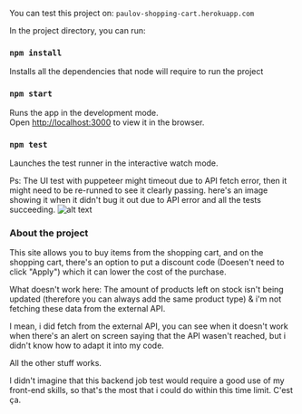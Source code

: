 You can test this project on: `paulov-shopping-cart.herokuapp.com`

In the project directory, you can run:

### `npm install`

Installs all the dependencies that node will require to run the project

### `npm start`

Runs the app in the development mode.\
Open [http://localhost:3000](http://localhost:3000) to view it in the browser.

### `npm test`

Launches the test runner in the interactive watch mode.

Ps: The UI test with puppeteer might timeout due to API fetch error, then it might need to be re-runned to see it clearly passing. here's an image showing it when it didn't bug it out due to API error and all the tests succeeding.
![alt text](https://github.com/thePaulo/codeminer-test-frontend/blob/main/passing%20tests.PNG?raw=true)

### About the project

This site allows you to buy items from the shopping cart, and on the shopping cart, there's an option to put
a discount code (Doesen't need to click "Apply") which it can lower the cost of the purchase.

What doesn't work here: The amount of products left on stock isn't being updated (therefore you can always add the same product type) & i'm not fetching these data from the external API.

I mean, i did fetch from the external API, you can see when it doesn't work when there's an alert on screen saying
that the API wasen't reached, but i didn't know how to adapt it into my code.

All the other stuff works.

I didn't imagine that this backend job test would require a good use of my front-end skills, so that's the most that i could do within this time limit. C'est ça.

